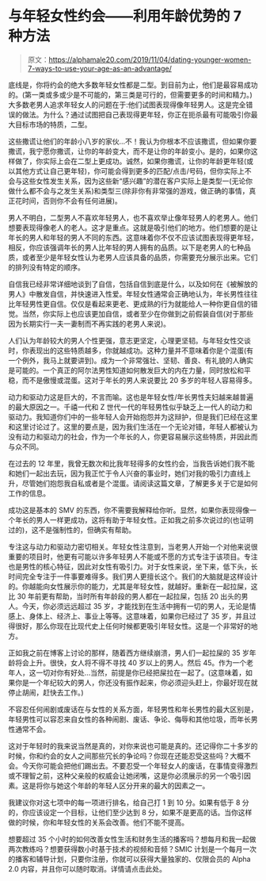 # 与年轻女性约会——利用年龄优势的 7 种方法

> 原文：<https://alphamale20.com/2019/11/04/dating-younger-women-7-ways-to-use-your-age-as-an-advantage/>

底线是，你将约会的绝大多数年轻女性都是二型。到目前为止，他们是最容易成功的。(第一类或多或少是不可能的，第三类是可行的，但需要更多的时间和精力。)大多数老男人追求年轻女人的问题在于:他们试图表现得像年轻男人。这是完全错误的做法。为什么？通过试图把自己表现得更年轻，你正在扼杀最有可能吸引你最大目标市场的特质，二型。

这些撒谎让他们的年龄小八岁的家伙…不！我认为你根本不应该撒谎，但如果你要撒谎，我宁愿你撒谎，让你的年龄变大，而不是让你的年龄变小。是的，如果你这样做了，你实际上会在二型上更成功。诚然，如果你撒谎，让你的年龄更年轻(或以其他方式让自己更年轻)，你可能会得到更多的匹配/点击/号码，但你实际上不会与这些女性发生关系，因为这些新“感兴趣”的潜在客户实际上是类型一(无论你做什么都不会与之发生关系)和类型三(除非你有非常强的游戏，做正确的事情，真正花时间，否则你不会有任何进展)。

男人不明白，二型男人不喜欢年轻男人，也不喜欢举止像年轻男人的老男人。他们想要表现得像老人的老人。这才是重点。这就是吸引他们的地方。他们想要的是让年长的男人和年轻的男人不同的东西。这意味着你不仅不应该试图表现得更年轻，相反，你应该强调年长的男人比年轻的男人拥有的品质。以下是老男人的七种品质，或者至少是年轻女性认为老男人应该具备的品质，你需要充分展示出来。它们的排列没有特定的顺序。

自信我已经非常详细地谈到了自信，包括自信到底是什么，以及如何在《被解放的男人》中散发自信，并快速进入性爱。年轻女性通常会正确地认为，年长男性往往比年轻男性更自信。仅仅是看起来更老、更成熟的行为就能给人一种你更自信的错觉。当然，你实际上也应该更加自信，或者至少在你做到之前假装自信(对于那些因为长期实行一夫一妻制而不再实践的老男人来说)。

人们认为年龄较大的男人个性更强，意志更坚定，心理更坚韧。与年轻女性交谈时，你表现出的这些特质越多，你就越成功。这种力量并不意味着你是个混蛋(有一个例外，我马上就要讲到)。成为一个非常强壮、坚韧、善良、有礼貌的人确实是可能的。一个真正的阿尔法男性知道如何散发巨大的内在力量，同时放松和平稳，而不是傲慢或混蛋。这对于年长的男人来说要比 20 多岁的年轻人容易得多。

动力和驱动力这是巨大的，不言而喻。这也是年轻女性/年长男性夫妇越来越普遍的最大原因之一。千禧一代和 Z 世代一代的年轻男性似乎缺乏上一代人的动力和驱动力。我知道你们中的一些年轻人会开始抱怨并为这辩护，但是我们已经在这里和这里讨论过了。这里的要点是，因为我们生活在一个无论对错，年轻人都被认为没有动力和驱动力的社会，作为一个年长的人，你更容易展示这些特质，并因此而与众不同。

在过去的 12 年里，我曾无数次和比我年轻得多的女性约会，当我告诉她们我不能和她们一起出去玩，因为我正忙于令人兴奋的事业时，她们对我的吸引力直线上升，尽管她们抱怨我自私或者是个混蛋。请阅读这篇文章，了解更多关于它是如何工作的信息。

成功这是基本的 SMV 的东西，你不需要我解释给你听。显然，如果你表现得像一个年长的男人一样更成功，这将有助于年轻女性。正如我之前多次说过的(也证明过的)，这不是强制性的，但确实有帮助。

专注这与动力和驱动力密切相关。年轻女性注意到，当老男人开始一个对他来说很重要的项目时，他更有可能以许多年轻男人不能或不愿的方式专注于该项目。专注也是男性的核心特征，因此对女性有吸引力。对于女性来说，坐下来，低下头，长时间完全专注于一件事要难得多。我们男人更擅长这个。我们的大脑就是这样设计的。你越能向女性展示你的能力，尤其是年轻女性，就越好。重新在一起拉屎，这比 30 年前更有帮助，当时所有年龄段的男人都在一起拉屎，包括 20 出头的男人。今天，你必须远远超过 35 岁，才能找到在生活中拥有一切的男人，无论是情感上、身体上、经济上、事业上等等。这意味着，如果你已经过了 35 岁，并且过得很好，那么你现在比现代史上任何时候都更吸引年轻女性。这是一个非常好的地方。

正如我之前在博客上讨论的那样，随着西方继续崩溃，男人们一起拉屎的 35 岁年龄将会上升。很快，女人将不得不寻找 40 岁以上的男人。然后 45。作为一个老年人，这一切对你有好处…当然，前提是你已经把屎拉在一起了。(这意味着，如果你是一个年纪较大的男人，你还没有振作起来，你必须迎头赶上，你最好现在就停止胡闹，赶快去工作。)

不容忍任何闹剧或废话在与女性的关系方面，年轻男性和年长男性的最大区别是，年轻男性可以容忍来自女性的各种闹剧、废话、争论、侮辱和其他垃圾，而年长男性通常不会。

这对于年轻时的我来说当然是真的，对你来说也可能是真的。还记得你二十多岁的时候，你和约会的女人之间那些冗长的争论吗？你现在还能忍受这些吗？大概不会。今天你可能会把他们踢出去。不要忍受一个年轻女人的废话，在事情变得激烈或不理智之前，这种父亲般的权威会让她闭嘴，这是你必须展示的另一个吸引因素。这是将你与她这个年龄的年轻人区分开来的最大的因素之一。

我建议你对这七项中的每一项进行排名，给自己打 1 到 10 分。如果有低于 8 分的，你应该设定一个目标，让他们至少达到 8 分，如果不是更高的话。当你这样做的时候，你和年轻女性的关系会改善。他们不能不提高。

想要超过 35 个小时的如何改善女性生活和财务生活的播客吗？想每月和我一起做两次教练吗？想要获得数小时基于技术的视频和音频？SMIC 计划是一个每月一次的播客和辅导计划，只要你注册，你就可以获得大量独家的、仅限会员的 Alpha 2.0 内容，并且你可以随时取消。详情请点击此处。